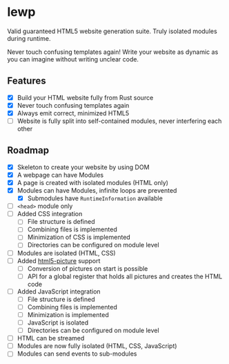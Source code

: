 # lewp

Valid guaranteed HTML5 website generation suite. Truly isolated modules during runtime.

Never touch confusing templates again! Write your website as dynamic as you can imagine without writing unclear code.

## Features

- [x] Build your HTML website fully from Rust source
- [x] Never touch confusing templates again
- [x] Always emit correct, minimized HTML5
- [ ] Website is fully split into self-contained modules, never interfering each other

## Roadmap

- [x] Skeleton to create your website by using DOM
- [x] A webpage can have Modules
- [x] A page is created with isolated modules (HTML only)
- [x] Modules can have Modules, infinite loops are prevented
    - [x] Submodules have `RuntimeInformation` available
- [ ] `<head>` module only
- [ ] Added CSS integration
    - [ ] File structure is defined
    - [ ] Combining files is implemented
    - [ ] Minimization of CSS is implemented
    - [ ] Directories can be configured on module level
- [ ] Modules are isolated (HTML, CSS)
- [ ] Added [html5-picture](https://github.com/emirror-de/html5-picture) support
    - [ ] Conversion of pictures on start is possible
    - [ ] API for a global register that holds all pictures and creates the HTML code
- [ ] Added JavaScript integration
    - [ ] File structure is defined
    - [ ] Combining files is implemented
    - [ ] Minimization is implemented
    - [ ] JavaScript is isolated
    - [ ] Directories can be configured on module level
- [ ] HTML can be streamed
- [ ] Modules are now fully isolated (HTML, CSS, JavaScript)
- [ ] Modules can send events to sub-modules
